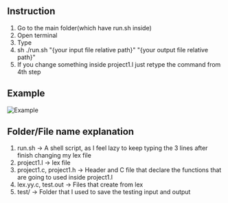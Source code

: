 ﻿## Instruction
1. Go to the main folder(which have run.sh inside)
2. Open terminal
3. Type 
4. sh ./run.sh "{your input file relative path}" "{your output file relative path}"
5.  If you change something inside project1.l just retype the command from 4th step

## Example
![Example](https://i.imgur.com/NCGZCOd.png)

## Folder/File name explanation
1. run.sh -> A shell script, as I feel lazy to keep typing the 3 lines after finish changing my lex file
2. project1.l -> lex file
3. project1.c, project1.h -> Header and C file that declare the functions that are going to used inside project1.l
4. lex.yy.c, test.out -> Files that create from lex
5. test/ -> Folder that I used to save the testing input and output
